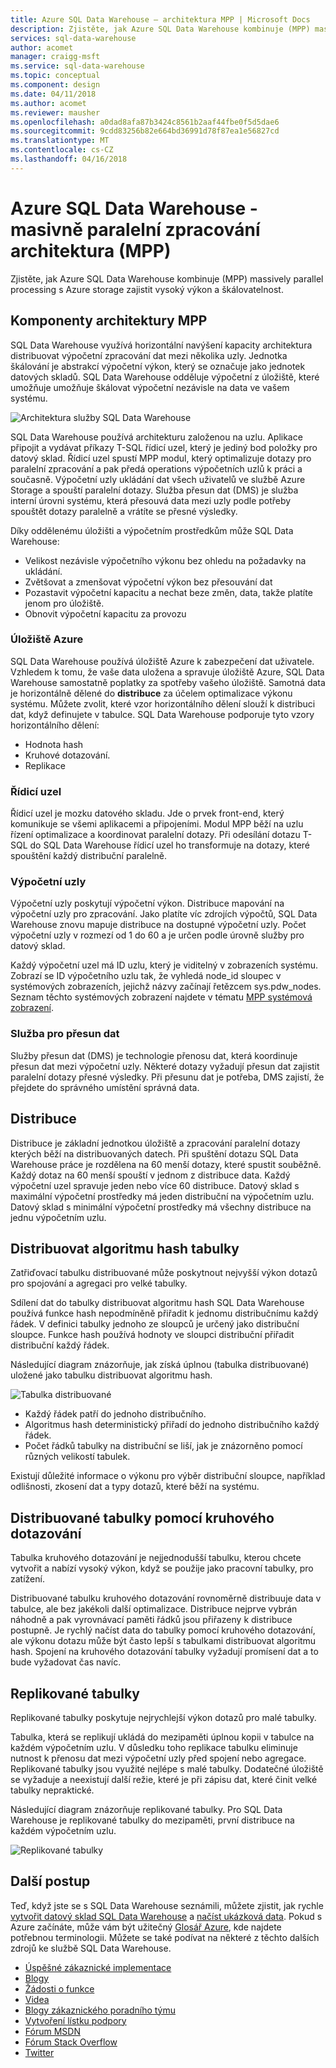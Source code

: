 ```yaml
---
title: Azure SQL Data Warehouse – architektura MPP | Microsoft Docs
description: Zjistěte, jak Azure SQL Data Warehouse kombinuje (MPP) massively parallel processing s Azure storage zajistit vysoký výkon a škálovatelnost.
services: sql-data-warehouse
author: acomet
manager: craigg-msft
ms.service: sql-data-warehouse
ms.topic: conceptual
ms.component: design
ms.date: 04/11/2018
ms.author: acomet
ms.reviewer: mausher
ms.openlocfilehash: a0dad8afa87b3424c8561b2aaf44fbe0f5d5dae6
ms.sourcegitcommit: 9cdd83256b82e664bd36991d78f87ea1e56827cd
ms.translationtype: MT
ms.contentlocale: cs-CZ
ms.lasthandoff: 04/16/2018
---
```

# <a name="azure-sql-data-warehouse---massively-parallel-processing-mpp-architecture"></a>Azure SQL Data Warehouse - masivně paralelní zpracování architektura (MPP)
Zjistěte, jak Azure SQL Data Warehouse kombinuje (MPP) massively parallel processing s Azure storage zajistit vysoký výkon a škálovatelnost. 

## <a name="mpp-architecture-components"></a>Komponenty architektury MPP
SQL Data Warehouse využívá horizontální navýšení kapacity architektura distribuovat výpočetní zpracování dat mezi několika uzly. Jednotka škálování je abstrakcí výpočetní výkon, který se označuje jako jednotek datových skladů. SQL Data Warehouse odděluje výpočetní z úložiště, které umožňuje umožňuje škálovat výpočetní nezávisle na data ve vašem systému.

![Architektura služby SQL Data Warehouse](media/massively-parallel-processing-mpp-architecture/massively-parallel-processing-mpp-architecture.png)

SQL Data Warehouse používá architekturu založenou na uzlu. Aplikace připojit a vydávat příkazy T-SQL řídicí uzel, který je jediný bod položky pro datový sklad. Řídicí uzel spustí MPP modul, který optimalizuje dotazy pro paralelní zpracování a pak předá operations výpočetních uzlů k práci a současně. Výpočetní uzly ukládání dat všech uživatelů ve službě Azure Storage a spouští paralelní dotazy. Služba přesun dat (DMS) je služba interní úrovni systému, která přesouvá data mezi uzly podle potřeby spouštět dotazy paralelně a vrátíte se přesné výsledky. 

Díky oddělenému úložišti a výpočetním prostředkům může SQL Data Warehouse:

* Velikost nezávisle výpočetního výkonu bez ohledu na požadavky na ukládání.
* Zvětšovat a zmenšovat výpočetní výkon bez přesouvání dat
* Pozastavit výpočetní kapacitu a nechat beze změn, data, takže platíte jenom pro úložiště.
* Obnovit výpočetní kapacitu za provozu

### <a name="azure-storage"></a>Úložiště Azure
SQL Data Warehouse používá úložiště Azure k zabezpečení dat uživatele.  Vzhledem k tomu, že vaše data uložena a spravuje úložiště Azure, SQL Data Warehouse samostatně poplatky za spotřeby vašeho úložiště. Samotná data je horizontálně dělené do **distribuce** za účelem optimalizace výkonu systému. Můžete zvolit, které vzor horizontálního dělení slouží k distribuci dat, když definujete v tabulce. SQL Data Warehouse podporuje tyto vzory horizontálního dělení:

* Hodnota hash
* Kruhové dotazování.
* Replikace

### <a name="control-node"></a>Řídicí uzel

Řídicí uzel je mozku datového skladu. Jde o prvek front-end, který komunikuje se všemi aplikacemi a připojeními. Modul MPP běží na uzlu řízení optimalizace a koordinovat paralelní dotazy. Při odesílání dotazu T-SQL do SQL Data Warehouse řídicí uzel ho transformuje na dotazy, které spouštění každý distribuční paralelně.

### <a name="compute-nodes"></a>Výpočetní uzly

Výpočetní uzly poskytují výpočetní výkon. Distribuce mapování na výpočetní uzly pro zpracování. Jako platíte víc zdrojích výpočtů, SQL Data Warehouse znovu mapuje distribuce na dostupné výpočetní uzly. Počet výpočetní uzly v rozmezí od 1 do 60 a je určen podle úrovně služby pro datový sklad.

Každý výpočetní uzel má ID uzlu, který je viditelný v zobrazeních systému. Zobrazí se ID výpočetního uzlu tak, že vyhledá node_id sloupec v systémových zobrazeních, jejichž názvy začínají řetězcem sys.pdw_nodes. Seznam těchto systémových zobrazení najdete v tématu [MPP systémová zobrazení](sql-data-warehouse-reference-tsql-statements.md).

### <a name="data-movement-service"></a>Služba pro přesun dat
Služby přesun dat (DMS) je technologie přenosu dat, která koordinuje přesun dat mezi výpočetní uzly. Některé dotazy vyžadují přesun dat zajistit paralelní dotazy přesné výsledky. Při přesunu dat je potřeba, DMS zajistí, že přejdete do správného umístění správná data. 

## <a name="distributions"></a>Distribuce

Distribuce je základní jednotkou úložiště a zpracování paralelní dotazy kterých běží na distribuovaných datech. Při spuštění dotazu SQL Data Warehouse práce je rozdělena na 60 menší dotazy, které spustit souběžně. Každý dotaz na 60 menší spouští v jednom z distribuce data. Každý výpočetní uzel spravuje jeden nebo více 60 distribuce. Datový sklad s maximální výpočetní prostředky má jeden distribuční na výpočetním uzlu. Datový sklad s minimální výpočetní prostředky má všechny distribuce na jednu výpočetním uzlu.  

## <a name="hash-distributed-tables"></a>Distribuovat algoritmu hash tabulky
Zatřiďovací tabulku distribuované může poskytnout nejvyšší výkon dotazů pro spojování a agregaci pro velké tabulky. 

Sdílení dat do tabulky distribuovat algoritmu hash SQL Data Warehouse používá funkce hash nepodmíněně přiřadit k jednomu distribučnímu každý řádek. V definici tabulky jednoho ze sloupců je určený jako distribuční sloupce. Funkce hash používá hodnoty ve sloupci distribuční přiřadit distribuční každý řádek.

Následující diagram znázorňuje, jak získá úplnou (tabulka distribuované) uložené jako tabulku distribuovat algoritmu hash. 

![Tabulka distribuované](media/sql-data-warehouse-distributed-data/hash-distributed-table.png "distribuované tabulky")  

* Každý řádek patří do jednoho distribučního.  
* Algoritmus hash deterministický přiřadí do jednoho distribučního každý řádek.  
* Počet řádků tabulky na distribuční se liší, jak je znázorněno pomocí různých velikostí tabulek.

Existují důležité informace o výkonu pro výběr distribuční sloupce, například odlišnosti, zkosení dat a typy dotazů, které běží na systému.

## <a name="round-robin-distributed-tables"></a>Distribuované tabulky pomocí kruhového dotazování
Tabulka kruhového dotazování je nejjednodušší tabulku, kterou chcete vytvořit a nabízí vysoký výkon, když se použije jako pracovní tabulky, pro zatížení.

Distribuované tabulku kruhového dotazování rovnoměrně distribuuje data v tabulce, ale bez jakékoli další optimalizace. Distribuce nejprve vybrán náhodně a pak vyrovnávací paměti řádků jsou přiřazeny k distribuce postupně. Je rychlý načíst data do tabulky pomocí kruhového dotazování, ale výkonu dotazu může být často lepší s tabulkami distribuovat algoritmu hash. Spojení na kruhového dotazování tabulky vyžadují promísení dat a to bude vyžadovat čas navíc.


## <a name="replicated-tables"></a>Replikované tabulky
Replikované tabulky poskytuje nejrychlejší výkon dotazů pro malé tabulky.

Tabulka, která se replikují ukládá do mezipaměti úplnou kopii v tabulce na každém výpočetním uzlu. V důsledku toho replikace tabulku eliminuje nutnost k přenosu dat mezi výpočetní uzly před spojení nebo agregace. Replikované tabulky jsou využité nejlépe s malé tabulky. Dodatečné úložiště se vyžaduje a neexistují další režie, které je při zápisu dat, které činit velké tabulky nepraktické.  

Následující diagram znázorňuje replikované tabulky. Pro SQL Data Warehouse je replikované tabulky do mezipaměti, první distribuce na každém výpočetním uzlu.  

![Replikované tabulky](media/sql-data-warehouse-distributed-data/replicated-table.png "replikované tabulky") 

## <a name="next-steps"></a>Další postup
Teď, když jste se s SQL Data Warehouse seznámili, můžete zjistit, jak rychle [vytvořit datový sklad SQL Data Warehouse][create a SQL Data Warehouse] a [načíst ukázková data][load sample data]. Pokud s Azure začínáte, může vám být užitečný [Glosář Azure][Azure glossary], kde najdete potřebnou terminologii. Můžete se také podívat na některé z těchto dalších zdrojů ke službě SQL Data Warehouse.  

* [Úspěšné zákaznické implementace]
* [Blogy]
* [Žádosti o funkce]
* [Videa]
* [Blogy zákaznického poradního týmu]
* [Vytvoření lístku podpory]
* [Fórum MSDN]
* [Fórum Stack Overflow]
* [Twitter]

<!--Image references-->
[1]: ./media/sql-data-warehouse-overview-what-is/dwarchitecture.png

<!--Article references-->
[Vytvoření lístku podpory]: ./sql-data-warehouse-get-started-create-support-ticket.md
[load sample data]: ./sql-data-warehouse-load-sample-databases.md
[create a SQL Data Warehouse]: ./sql-data-warehouse-get-started-provision.md
[Migration documentation]: ./sql-data-warehouse-overview-migrate.md
[SQL Data Warehouse solution partners]: ./sql-data-warehouse-partner-business-intelligence.md
[Integrated tools overview]: ./sql-data-warehouse-overview-integrate.md
[Backup and restore overview]: ./sql-data-warehouse-restore-database-overview.md
[Azure glossary]: ../azure-glossary-cloud-terminology.md

<!--MSDN references-->

<!--Other Web references-->
[Úspěšné zákaznické implementace]: https://azure.microsoft.com/case-studies/?service=sql-data-warehouse
[Blogy]: https://azure.microsoft.com/blog/tag/azure-sql-data-warehouse/
[Blogy zákaznického poradního týmu]: https://blogs.msdn.microsoft.com/sqlcat/tag/sql-dw/
[Žádosti o funkce]: https://feedback.azure.com/forums/307516-sql-data-warehouse
[Fórum MSDN]: https://social.msdn.microsoft.com/Forums/azure/home?forum=AzureSQLDataWarehouse
[Fórum Stack Overflow]: http://stackoverflow.com/questions/tagged/azure-sqldw
[Twitter]: https://twitter.com/hashtag/SQLDW
[Videa]: https://azure.microsoft.com/documentation/videos/index/?services=sql-data-warehouse
[SLA for SQL Data Warehouse]: https://azure.microsoft.com/support/legal/sla/sql-data-warehouse/v1_0/
[Volume Licensing]: http://www.microsoftvolumelicensing.com/DocumentSearch.aspx?Mode=3&DocumentTypeId=37
[Service Level Agreements]: https://azure.microsoft.com/support/legal/sla/
